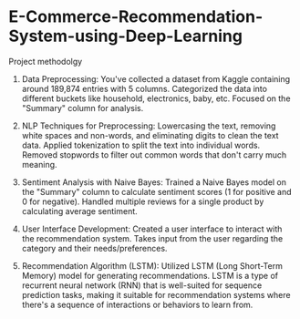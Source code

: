 # E-Commerce-Recommendation-System-using-Deep-Learning
Project methodolgy
1) Data Preprocessing:
        You've collected a dataset from Kaggle containing around 189,874 entries with 5 columns.
        Categorized the data into different buckets like household, electronics, baby, etc.
        Focused on the "Summary" column for analysis.
2) NLP Techniques for Preprocessing:
        Lowercasing the text, removing white spaces and non-words, and eliminating digits to clean the text data.
        Applied tokenization to split the text into individual words.
        Removed stopwords to filter out common words that don't carry much meaning.

3) Sentiment Analysis with Naive Bayes:
        Trained a Naive Bayes model on the "Summary" column to calculate sentiment scores (1 for positive and 0 for negative).
        Handled multiple reviews for a single product by calculating average sentiment.

4) User Interface Development:
        Created a user interface to interact with the recommendation system.
        Takes input from the user regarding the category and their needs/preferences.

5) Recommendation Algorithm (LSTM):
        Utilized LSTM (Long Short-Term Memory) model for generating recommendations.
        LSTM is a type of recurrent neural network (RNN) that is well-suited for sequence prediction tasks, making it suitable for recommendation systems where there's a sequence of interactions or behaviors 
        to learn from.

